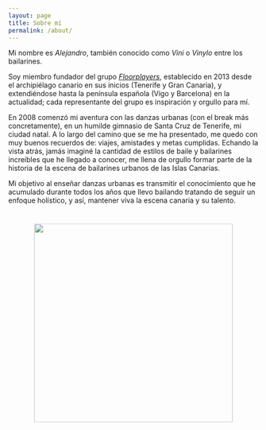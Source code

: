 ```yaml
---
layout: page
title: Sobre mí
permalink: /about/
---
```


Mi nombre es _Alejandro_, también conocido como _Vini_ o _Vinylo_ entre los bailarines.

Soy miembro fundador del grupo [_Floorplayers_](https://www.instagram.com/floorplayers/), establecido en 2013 desde el archipiélago canario en sus inicios (Tenerife y Gran Canaria), y extendiéndose hasta la península española (Vigo y Barcelona) en la actualidad; cada representante del grupo es inspiración y orgullo para mí.

En 2008 comenzó mi aventura con las danzas urbanas (con el break más concretamente), en un humilde gimnasio de Santa Cruz de Tenerife, mi ciudad natal. A lo largo del camino que se me ha presentado,  me quedo con muy buenos recuerdos de: viajes, amistades y metas cumplidas. Echando la vista atrás, jamás imaginé la cantidad de estilos de baile y bailarines increíbles que he llegado a conocer, me llena de orgullo formar parte de la historia de la escena de bailarines urbanos de las Islas Canarias. 

Mi objetivo al enseñar danzas urbanas es transmitir el conocimiento que he acumulado durante todos los años que llevo bailando tratando de seguir un enfoque holístico, y así, mantener viva la escena canaria y su talento. 

<div align="center" style="padding:20px; transform: translateY(1%)">
<img src="{{site.baseurl}}/assets/img/perfil/foto.png" alt="" height="400px" width="400px">
</div>